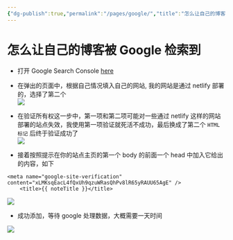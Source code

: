 ```yaml
---
{"dg-publish":true,"permalink":"/pages/google/","title":"怎么让自己的博客被 Google 检索到","tags":["obsidian"]}
---
```



# 怎么让自己的博客被 Google 检索到

- 打开 Google Search Console [here](https://search.google.com/search-console)  
- 在弹出的页面中，根据自己情况填入自己的网站, 我的网站是通过 netlify 部署的，选择了第二个  
![](https://cdn.jsdelivr.net/gh/aiyolo/imgrepo@main/test/bA4WIo5.png)
- 在验证所有权这一步中，第一项和第二项可能对一些通过 netlify 这样的网站部署的站点失效，我使用第一项验证就死活不成功，最后换成了第二个 `HTML 标记` 后终于验证成功了  
![](https://cdn.jsdelivr.net/gh/aiyolo/imgrepo@main/test/NtEobKT.png)

- 接着按照提示在你的站点主页的第一个 body 的前面一个 head 中加入它给出的内容，如下

```
<meta name="google-site-verification" content="xLMKsqEacL4fQxUh9qzuWRasQhPv8lR65yRAUU65AgE" />
    <title>{{ noteTitle }}</title>
```

![](https://cdn.jsdelivr.net/gh/aiyolo/imgrepo@main/test/3n36BPh.png)

- 成功添加，等待 google 处理数据，大概需要一天时间

![](https://cdn.jsdelivr.net/gh/aiyolo/imgrepo@main/test/T3KGoUO.png)
